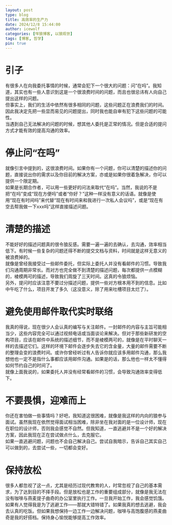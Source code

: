 ```yaml
---
layout: post
type: blog
title: 高效率的生产力
date: 2024/12/8 15:44:00
author: icewolf
categories: [咩狼博客, 以狼观世]
tags: [博客, 哲学]
pin: true
---
```


# 引子
有很多人在向我委托事情的时候，通常会犯下一个很大的问题：问“在吗”。我知道，其实也有一些人意识到这是一个很浪费时间的问题，而且也很忌讳有人向自己提出这样的问题。  
但事实上，我们的生活中依然有很多相同的问题，这些问题正在浪费我们的时间。因此我决定先把一些显而易见的问题提出，同时我也能自审有犯下这些问题的可能性。  
当遇到自己无法解决的问题的时候，想其他人委托是正常的情况。但是合适的提问方式才能有效的提高沟通的效率。  

# 停止问“在吗”
就像引言中提到的，这很浪费时间。如果你有一个问题，你可以清楚的描述你的问题，直接说出你的需求以及你目前的解决方案，亦或是如果你很着急解决，你可以提供一个限定期。  
如果是长期合作者，可以用一些更好的问法来取代“在吗”。当然，我说的不是把“在吗”变成“现在方便吗”或者“你好？”这种一样没有意义的话语。就像是使用“现在有时间吗”来代替“现在有时间来和我进行一次私人会议吗”，或是“现在有空去帮我做一下xxx吗”这样直接描述问题。

# 清楚的描述
不能好好的描述问题真的很令狼反感。需要一遍一遍的去确认，去沟通，效率相当低下。有时候一些复杂的问题还得不断的提交文档与资料，时间就是这样无意义的被浪费掉的。  
就像是曾经我接受过一些邮件委托，但实际上委托人并没有看邮件的习惯。导致我们沟通周期非常长。而对方也完全做不到清楚的描述问题，每次都提供一点模糊的，棱模两可的描述，导致我们周旋了三天时间。这真的令狼烦恼。  
另外，提问时应该注意不要过分描述问题，提供一些对方根本用不到的信息。比如中午吃了什么，项目开发了多久（这没意义，除了用来吐槽项目太烂了）。

# 避免使用邮件取代实时联络
我真的得说，现在很少人会认真的编写与关注邮件。一封邮件的内容与主旨可能相当少，这些内容完全可以通过视频电话或当面谈论来解决。但对于那些新研发的空构项目，应该在邮件中系统的描述细节，而不是棱模两可的，就像是在平时聊天一样的去描述它们。这样的环境下邮件会逐步失去它的含金量，大量的邮件需要不断的整理会变的浪费时间。或许你曾经听过有人告诉你就应该多用邮件沟通，那么我想他也一定不是指什么事都应该用邮件沟通。如果是的话，那么他也一样太不懂得如何节约自己的时间了。  
就像上面我说的，如果委托人并没有经常看邮件的习惯，会导致沟通效率变得低下。

# 不要畏惧，迎难而上
你还在害怕做一些事情吗？好吧，我知道这很困难，就像是我这样的内向的狼参与面试。虽然我现在依然觉得面试相当困难，除非坐在我对面的是一位设计师，现在在职位的设计师，否则我会感觉不自然。但我知道，一直逃避并不是一个好的解决方案，因此我现在正在尝试做点什么，去克服它。  
如果一直逃避问题，问题也不会自己解决自己。尝试自我暗示，告诉自己其实自己可以做到的，去尝试一些，一切都会变好。

# 保持放松
很多人都忽视了这一点，尤其是经历过现代教育的人，时常忽视了自己的基本需求，为了达到目的不择手段。但是放松也是工作的重要组成部分，就像是我无法在没有咖啡与燕麦提子曲奇的办公室里执行工作。一旦我开始工作，我会感觉饥饿。如果有人觉得我是为了逃避工作——那就大错特错了。如果我真的想去逃避，我会去认真的吃饭。但如果我想保持一边工作一边解决问题，咖啡与高饱腹感的燕麦曲奇是我的好搭档。保持身心愉悦能够提高工作效率。
